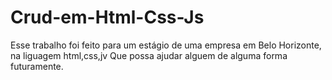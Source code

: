 # Crud-em-Html-Css-Js
Esse trabalho foi feito para um estágio de uma empresa em Belo Horizonte, na liguagem html,css,jv
Que possa ajudar alguem de alguma forma futuramente.
